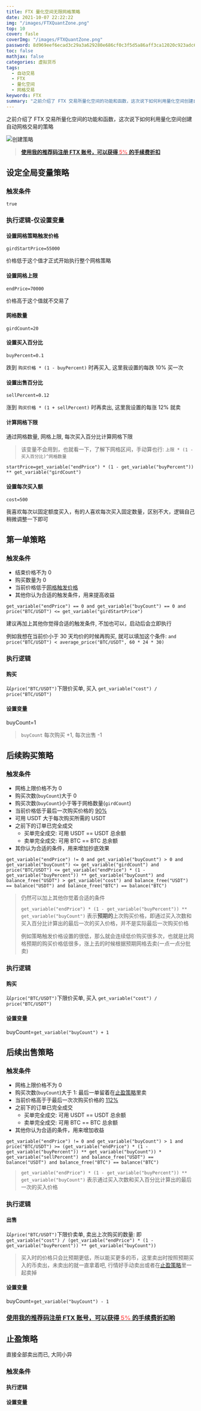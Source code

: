 ```yaml
---
title: FTX 量化空间无限网格策略
date: 2021-10-07 22:22:22
img: "/images/FTXQuantZone.png"
top: 10
cover: fasle
coverImg: "/images/FTXQuantZone.png"
password: 8d969eef6ecad3c29a3a629280e686cf0c3f5d5a86aff3ca12020c923adc6c92
toc: false
mathjax: false
categories: 虚拟货币
tags:
  - 自动交易
  - FTX
  - 量化空间
  - 网格交易
keywords: FTX
summary: "之前介绍了 FTX 交易所量化空间的功能和函数，这次说下如何利用量化空间创建自动网格交易的策略"
---
```


之前介绍了 FTX 交易所量化空间的功能和函数，这次说下如何利用量化空间创建自动网格交易的策略

![创建策略](/images/FTXCreateStrategy.jpg)

> [**使用我的推荐码注册 FTX 账号，可以获得 <font color="#FF6666">5%</font> 的手续费折扣**](https://ftx.com/#a=38135782)

<!--more-->

## 设定全局变量策略

### 触发条件

`true`

### 执行逻辑-仅设置变量

#### 设置网格策略触发价格

`girdStartPrice=55000`

价格低于这个值才正式开始执行整个网格策略

#### 设置网格上限

`endPrice=70000`

价格高于这个值就不交易了

#### 网格数量

`girdCount=20`

#### 设置买入百分比

`buyPercent=0.1`

跌到 `购买价格 * (1 - buyPercent)` 时再买入, 这里我设置的每跌 10% 买一次

#### 设置出售百分比

`sellPercent=0.12`

涨到 `购买价格 * (1 + sellPercent)` 时再卖出, 这里我设置的每涨 12% 就卖

#### 计算网格下限

通过网格数量, 网格上限, 每次买入百分比计算网格下限

> 该变量不会用到，也就看一下，了解下网格区间，手动算也行: `上限 * (1 - 买入百分比)^网格数量`

`startPrice=get_variable("endPrice") * (1 - get_variable("buyPercent")) ** get_variable("girdCount")`

#### 设置每次买入额

`cost=500`

我喜欢每次以固定额度买入，有的人喜欢每次买入固定数量，区别不大，逻辑自己稍微调整一下即可

## 第一单策略

### 触发条件

- 结束价格不为 0
- 购买数量为 0
- 当前价格低于[网格触发价格](#设置网格策略触发价格)
- 其他你认为合适的触发条件，用来提高收益

`get_variable("endPrice") == 0 and get_variable("buyCount") == 0 and price("BTC/USDT") <= get_variable("girdStartPrice")`

建议再加上其他你觉得合适的触发条件, 不加也可以，启动后会立即执行

例如我想在当前价小于 30 天均价的时候再购买, 就可以填加这个条件: `and price("BTC/USDT") < average_price("BTC/USDT", 60 * 24 * 30)`

### 执行逻辑

#### 购买

以`price("BTC/USDT")`下限价买单, 买入 `get_variable("cost") / price("BTC/USDT")`

#### 设置变量

buyCount=1

> `buyCount` 每次购买 +1, 每次出售 -1

## 后续购买策略

### 触发条件

- 网格上限价格不为 0
- 购买次数(`buyCount`)大于 0
- 购买次数(`buyCount`)小于等于网格数量(`girdCount`)
- 当前价格低于最后一次购买价格的 [90%](#设置买入百分比)
- 可用 USDT 大于每次购买所需的 USDT
- 之前下的订单已完全成交
  - 买单完全成交: 可用 USDT == USDT 总余额
  - 卖单完全成交: 可用 BTC == BTC 总余额
- 其你认为合适的条件，用来增加抄底效果

`get_variable("endPrice") != 0 and get_variable("buyCount") > 0 and get_variable("buyCount") <= get_variable("girdCount") and price("BTC/USDT") <= get_variable("endPrice") * (1 - get_variable("buyPercent")) ** get_variable("buyCount") and balance_free("USDT") > get_variable("cost") and balance_free("USDT") == balance("USDT") and balance_free("BTC") == balance("BTC")`

> 仍然可以加上其他你觉着合适的条件
> 
> `get_variable("endPrice") * (1 - get_variable("buyPercent")) ** get_variable("buyCount")` 表示**预期的**上次购买价格，即通过买入次数和买入百分比计算出的最后一次的买入价格，并不是实际最后一次购买价格
>
> 例如策略触发价格设置的很低，那么就会连续低价购买很多次，也就是比网格预期的购买价格低很多，涨上去的时候根据预期网格去卖(一点一点分批卖)

### 执行逻辑

#### 购买

以`price("BTC/USDT")`下限价买单, 买入 `get_variable("cost") / price("BTC/USDT")`

#### 设置变量

buyCount=`get_variable("buyCount") + 1`

## 后续出售策略

### 触发条件

- 网格上限价格不为 0
- 购买次数(`buyCount`)大于 1: 最后一单留着在[止盈策略](#止盈策略)里卖
- 当前价格高于于最后一次次购买价格的 [112%](#设置出售百分比)
- 之前下的订单已完全成交
    - 买单完全成交: 可用 USDT == USDT 总余额
    - 卖单完全成交: 可用 BTC == BTC 总余额
- 其他你认为合适的条件，用来增加收益

`get_variable("endPrice") != 0 and get_variable("buyCount") > 1 and price("BTC/USDT") >= (get_variable("endPrice") * (1 - get_variable("buyPercent")) ** get_variable("buyCount")) * get_variable("sellPercent") and balance_free("USDT") == balance("USDT") and balance_free("BTC") == balance("BTC")`

> `get_variable("endPrice") * (1 - get_variable("buyPercent")) ** get_variable("buyCount")` 表示通过买入次数和买入百分比计算出的最后一次的买入价格

### 执行逻辑

#### 出售

以`price("BTC/USDT")`下限价卖单, 卖出上次购买的数量: 即 `get_variable("cost") / (get_variable("endPrice") * (1 - get_variable("buyPercent")) ** get_variable("buyCount"))`

> 买入时的价格只会比预期更低，所以能买更多的币，这里卖出时按照预期买入的币卖出，未卖出的就一直拿着吧, 行情好手动卖出或者在[止盈策略](#止盈策略)里一起卖掉

#### 设置变量

buyCount=`get_variable("buyCount") - 1`

### [**使用我的推荐码注册 FTX 账号，可以获得 <font color="#FF6666">5%</font> 的手续费折扣哟**](https://ftx.com/#a=38135782)

## 止盈策略

直接全部卖出而已, 大同小异

### 触发条件

#### 执行逻辑

#### 设置变量

<!-- 个人比较菜，没有止损习惯，也没有好的止损想法...纯设置的话可以参考[止盈策略](#止盈策略) -->